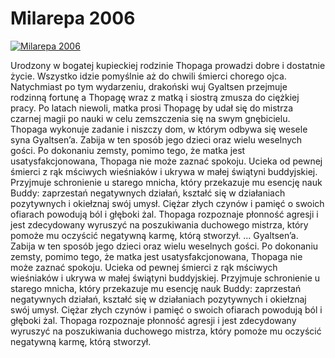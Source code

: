 Milarepa 2006 
=============
[![Milarepa 2006 ](http://vidos.pl/images/player.gif)](http://vidos.pl/milarepa-2006)

 Urodzony w bogatej kupieckiej rodzinie Thopaga prowadzi dobre i dostatnie życie. Wszystko idzie pomyślnie aż do chwili śmierci chorego ojca. Natychmiast po tym wydarzeniu, drakoński wuj Gyaltsen przejmuje rodzinną fortunę a Thopagę wraz z matką i siostrą zmusza do ciężkiej pracy. Po latach niewoli, matka prosi Thopagę by udał się do mistrza czarnej magii po nauki w celu zemszczenia się na swym gnębicielu. Thopaga wykonuje zadanie i niszczy dom, w którym odbywa się wesele syna Gyaltsen’a. Zabija w ten sposób jego dzieci oraz wielu weselnych gości. Po dokonaniu zemsty, pomimo tego, że matka jest usatysfakcjonowana, Thopaga nie może zaznać spokoju. Ucieka od pewnej śmierci z rąk mściwych wieśniaków i ukrywa w małej świątyni buddyjskiej. Przyjmuje schronienie u starego mnicha, który przekazuje mu esencję nauk Buddy: zaprzestań negatywnych działań, kształć się w działaniach pozytywnych i okiełznaj swój umysł. Ciężar złych czynów i pamięć o swoich ofiarach powodują ból i głęboki żal. Thopaga rozpoznaje płonność agresji i jest zdecydowany wyruszyć na poszukiwania duchowego mistrza, który pomoże mu oczyścić negatywną karmę, którą stworzył.   ... Gyaltsen’a. Zabija w ten sposób jego dzieci oraz wielu weselnych gości. Po dokonaniu zemsty, pomimo tego, że matka jest usatysfakcjonowana, Thopaga nie może zaznać spokoju. Ucieka od pewnej śmierci z rąk mściwych wieśniaków i ukrywa w małej świątyni buddyjskiej. Przyjmuje schronienie u starego mnicha, który przekazuje mu esencję nauk Buddy: zaprzestań negatywnych działań, kształć się w działaniach pozytywnych i okiełznaj swój umysł. Ciężar złych czynów i pamięć o swoich ofiarach powodują ból i głęboki żal. Thopaga rozpoznaje płonność agresji i jest zdecydowany wyruszyć na poszukiwania duchowego mistrza, który pomoże mu oczyścić negatywną karmę, którą stworzył.
